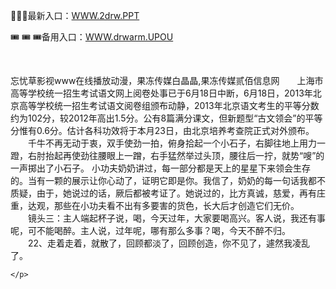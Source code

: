 <p>
	🛐🛐🛐最新入口：<a href="http://www.baidu.com/link?url=6MA2SWnO3Raqke39an_0PUxosM6ZrUGzi1BN9tNnlPW&wd">WWW.2drw.PPT</a> 
	<p>
		🎟
🎟
🎟备用入口：<a href="http://www.baidu.com/link?url=6MA2SWnO3Raqke39an_0PUxosM6ZrUGzi1BN9tNnlPW&wd">WWW.drwarm.UPOU</a> 
	</p>
	<p>
		<br />
	</p>
	<p>
		忘忧草影视www在线播放动漫，果冻传媒白晶晶,果冻传媒贰佰信息网　　上海市高等学校统一招生考试语文网上阅卷处事已于6月18日中断，6月18日，2013年北京高等学校统一招生考试语文阅卷组颁布动静，2013年北京语文考生的平等分数约为102分，较2012年高出1.5分。公有8篇满分课文，但新题型“古文领会”的平等分惟有0.6分。估计各科功效将于本月23日，由北京培养考查院正式对外颁布。
　　千牛不再无动于衷，双手使劲一拍，俯身拾起一个小石子，右脚往地上用力一蹬，右肘抬起再使劲往腰眼上一蹭，右手猛然举过头顶，腰往后一拧，就势“嗖”的一声掷出了小石子。
小功夫奶奶讲过，每一部分都是天上的星星下来领会生存的。当有一颗的展示让你心动了，证明它即是你。我信了，奶奶的每一句话我都不质疑，由于，她说过的话，厥后都被考证了。她说过的，比方真诚，慈爱，再有庄重，达观，那些在小功夫看不出有多要害的货色，长大后才创造它们无价。
　　镜头三：主人端起杯子说，喝，今天过年，大家要喝高兴。客人说，我还有事呢，可不能喝醉。主人说，过年呢，哪有那么多事？喝，今天不醉不归。
　　22、走着走着，就散了，回顾都淡了，回顾创造，你不见了，遽然我凌乱了。

	</p>
